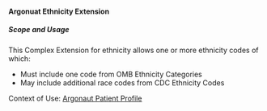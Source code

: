 #### Argonuat Ethnicity Extension


##### Scope and Usage

This Complex Extension for ethnicity allows one or more ethnicity codes of which:

- Must include one code from OMB Ethnicity Categories
- May include additional race codes from CDC Ethnicity Codes


Context of Use: [Argonaut Patient Profile](http://hl7.org/fhir/us/argonaut/StructureDefinition/Argo-Patient)

